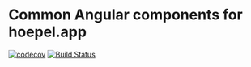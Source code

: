 # Common Angular components for hoepel.app

[![codecov](https://codecov.io/gh/hoepel-app/angular-common/branch/master/graph/badge.svg)](https://codecov.io/gh/hoepel-app/angular-common)
[![Build Status](https://travis-ci.org/hoepel-app/angular-common.svg?branch=master)](https://travis-ci.org/hoepel-app/angular-common)


